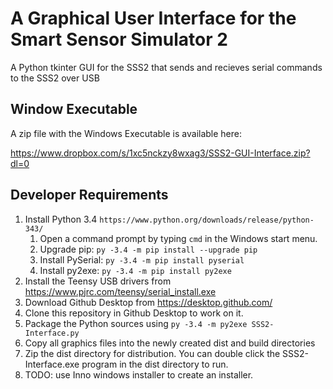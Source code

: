 # A Graphical User Interface for the Smart Sensor Simulator 2
A Python tkinter GUI for the SSS2 that sends and recieves serial commands to the SSS2 over USB

## Window Executable
A zip file with the Windows Executable is available here:

https://www.dropbox.com/s/1xc5nckzy8wxag3/SSS2-GUI-Interface.zip?dl=0


## Developer Requirements
1. Install Python 3.4 ```https://www.python.org/downloads/release/python-343/```
   1. Open a command prompt by typing `cmd` in the Windows start menu.
   2. Upgrade pip: ```py -3.4 -m pip install --upgrade pip```
   3. Install PySerial: ```py -3.4 -m pip install pyserial```
   4. Install py2exe: ```py -3.4 -m pip install py2exe```
2. Install the Teensy USB drivers from https://www.pjrc.com/teensy/serial_install.exe
3. Download Github Desktop from https://desktop.github.com/
4. Clone this repository in Github Desktop to work on it.
5. Package the Python sources using ```py -3.4 -m py2exe SSS2-Interface.py```
6. Copy all graphics files into the newly created dist and build directories
7. Zip the dist directory for distribution. You can double click the SSS2-Interface.exe program in the dist directory to run.
8. TODO: use Inno windows installer to create an installer.
